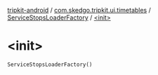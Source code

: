 [tripkit-android](../../index.md) / [com.skedgo.tripkit.ui.timetables](../index.md) / [ServiceStopsLoaderFactory](index.md) / [&lt;init&gt;](./-init-.md)

# &lt;init&gt;

`ServiceStopsLoaderFactory()`